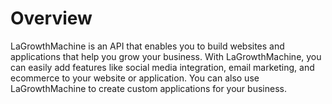 # Overview

LaGrowthMachine is an API that enables you to build websites and applications that help you grow your business. With LaGrowthMachine, you can easily add features like social media integration, email marketing, and ecommerce to your website or application. You can also use LaGrowthMachine to create custom applications for your business.
